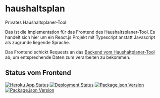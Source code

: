 # haushaltsplan
Privates Haushaltsplaner-Tool

Das ist die Implementation für das Frontend des Haushaltsplaner-Tool. Es handelt sich hier um ein React.js Projekt mit Typescript anstatt Javascript als zugrunde liegende Sprache.

Das Frontend schickt Requests an das [Backend vom Haushaltplaner-Tool](https://github.com/janetschel/haushaltsplan-backend) ab, um entsprechende Daten zum verarbeiten zu bekommen.


## Status vom Frontend

[![Heroku App Status](http://heroku-shields.herokuapp.com/haushaltsplan)](https://haushaltsplan.herokuapp.com)
[![Deployment Status](https://img.shields.io/github/deployments/janetschel/haushaltsplan/haushaltsplan?label=state%20of%20deployment)](https://haushaltsplan-backend.herokuapp.com/healthcheck)
[![Package.json Version](https://img.shields.io/github/package-json/v/janetschel/haushaltsplan/master)](https://github.com/janetschel/haushaltsplan/blob/master/package.json)
[![Package.json Version](https://img.shields.io/github/package-json/v/janetschel/haushaltsplan/develop)](https://github.com/janetschel/haushaltsplan/blob/develop/package.json)
